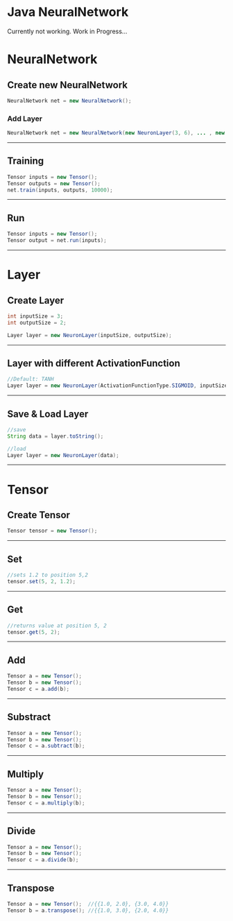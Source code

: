 # Java NeuralNetwork

Currently not working.
Work in Progress...

# NeuralNetwork
## Create new NeuralNetwork

```JAVA 
NeuralNetwork net = new NeuralNetwork();
```

### Add Layer

```JAVA 
NeuralNetwork net = new NeuralNetwork(new NeuronLayer(3, 6), ... , new NeuronLayer(6, 1));
```

***
## Training
```JAVA
Tensor inputs = new Tensor();
Tensor outputs = new Tensor();
net.train(inputs, outputs, 10000);
```

***

## Run

```JAVA
Tensor inputs = new Tensor();
Tensor output = net.run(inputs);
```

***

# Layer

## Create Layer
```JAVA
int inputSize = 3;
int outputSize = 2;

Layer layer = new NeuronLayer(inputSize, outputSize);
```
***
## Layer with different ActivationFunction
```JAVA
//Default: TANH
Layer layer = new NeuronLayer(ActivationFunctionType.SIGMOID, inputSize, outputSize);
```
***
## Save & Load Layer
```JAVA
//save
String data = layer.toString();
```
```JAVA
//load
Layer layer = new NeuronLayer(data);
```
***

# Tensor
## Create Tensor
```JAVA
Tensor tensor = new Tensor();
```
***
## Set
```JAVA
//sets 1.2 to position 5,2
tensor.set(5, 2, 1.2);
```
***
## Get
```JAVA
//returns value at position 5, 2
tensor.get(5, 2);
```
***
## Add
```JAVA
Tensor a = new Tensor();
Tensor b = new Tensor();
Tensor c = a.add(b);
```
***
## Substract
```JAVA
Tensor a = new Tensor();
Tensor b = new Tensor();
Tensor c = a.subtract(b);
```
***
## Multiply
```JAVA
Tensor a = new Tensor();
Tensor b = new Tensor();
Tensor c = a.multiply(b);
```
***
## Divide
```JAVA
Tensor a = new Tensor();
Tensor b = new Tensor();
Tensor c = a.divide(b);
```
***
## Transpose
```JAVA
Tensor a = new Tensor();  //{{1.0, 2.0}, {3.0, 4.0}}
Tensor b = a.transpose(); //{{1.0, 3.0}, {2.0, 4.0}}
```
